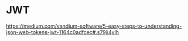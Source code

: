 # JWT

https://medium.com/vandium-software/5-easy-steps-to-understanding-json-web-tokens-jwt-1164c0adfcec#.s79ji4ylh
